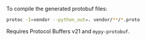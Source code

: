 To compile the generated protobuf files:

```bash
protoc -I=vendor --python_out=. vendor/**/*.proto
```

Requires Protocol Buffers v21 and `mypy-protobuf`.
